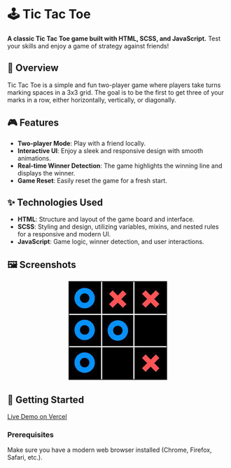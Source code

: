 # 🕹️ Tic Tac Toe

**A classic Tic Tac Toe game built with HTML, SCSS, and JavaScript.** Test your skills and enjoy a game of strategy against friends!

## 📖 Overview

Tic Tac Toe is a simple and fun two-player game where players take turns marking spaces in a 3x3 grid. The goal is to be the first to get three of your marks in a row, either horizontally, vertically, or diagonally.

## 🎮 Features

- **Two-player Mode**: Play with a friend locally.
- **Interactive UI**: Enjoy a sleek and responsive design with smooth animations.
- **Real-time Winner Detection**: The game highlights the winning line and displays the winner.
- **Game Reset**: Easily reset the game for a fresh start.

## ✨ Technologies Used

- **HTML**: Structure and layout of the game board and interface.
- **SCSS**: Styling and design, utilizing variables, mixins, and nested rules for a responsive and modern UI.
- **JavaScript**: Game logic, winner detection, and user interactions.

## 🖼️ Screenshots

<p align="center">
  <img src="imgs/xo.jpg" alt="Gameplay Screenshot" />
</p>

## 🚀 Getting Started

[Live Demo on Vercel](tic-tac-toe-js-r.vercel.app)

### Prerequisites

Make sure you have a modern web browser installed (Chrome, Firefox, Safari, etc.).
